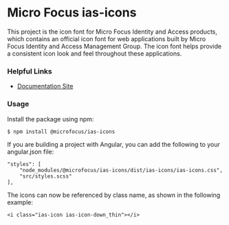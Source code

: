 # Micro Focus ias-icons

This project is the icon font for Micro Focus Identity and Access products,
which contains an official icon font for web applications built by Micro Focus Identity and 
Access Management Group. The icon font helps provide a consistent icon look and feel 
throughout these applications.

### Helpful Links

- [Documentation Site](https://microfocus.github.io/ias-icons)

### Usage

Install the package using npm:

```
$ npm install @microfocus/ias-icons
```

If you are building a project with Angular, you can add the following  to your angular.json file:

```
"styles": [
    "node_modules/@microfocus/ias-icons/dist/ias-icons/ias-icons.css",
    "src/styles.scss"
],
```

The icons can now be referenced by class name, as shown in the following example:

```
<i class="ias-icon ias-icon-down_thin"></i>
```

